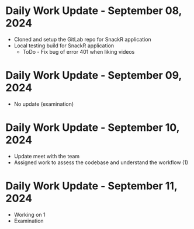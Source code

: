 # Daily Work Update - September 08, 2024
- Cloned and setup the GitLab repo for SnackR application
- Local testing build for SnackR application
	- ToDo -  Fix bug of error 401 when liking videos
# Daily Work Update - September 09, 2024
- No update (examination)
# Daily Work Update - September 10, 2024
- Update meet with the team
- Assigned work to assess the codebase and understand the workflow (1)
# Daily Work Update - September 11, 2024
- Working on 1
- Examination
